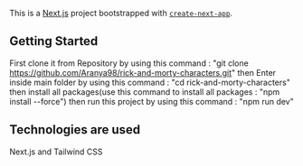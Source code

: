 This is a [Next.js](https://nextjs.org/) project bootstrapped with [`create-next-app`](https://github.com/vercel/next.js/tree/canary/packages/create-next-app).

## Getting Started

First clone it from Repository by using this command : "git clone https://github.com/Aranya98/rick-and-morty-characters.git"
then Enter inside main folder by using this command : "cd rick-and-morty-characters"
then install all packages(use this command to install all packages : "npm install --force")
then run this project by using this command : "npm run dev"


## Technologies are used

Next.js and Tailwind CSS

## 

